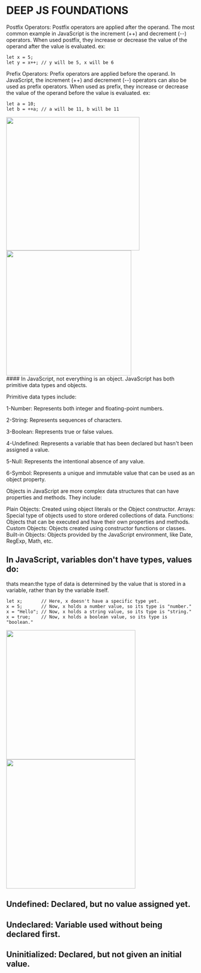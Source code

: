 # DEEP JS FOUNDATIONS
Postfix Operators:
Postfix operators are applied after the operand. The most common example in JavaScript is the increment (++) and decrement (--) operators. When used postfix, they increase or decrease the value of the operand after the value is evaluated.
ex:
```
let x = 5;
let y = x++; // y will be 5, x will be 6
```
Prefix Operators:
Prefix operators are applied before the operand. In JavaScript, the increment (++) and decrement (--) operators can also be used as prefix operators. When used as prefix, they increase or decrease the value of the operand before the value is evaluated.
ex:
```
let a = 10;
let b = ++a; // a will be 11, b will be 11

```
<div>
<img src="https://github.com/TamaraNoierat/Mastering-JavaScript-in-20-Days/assets/130704887/abed7245-d0f0-4389-a538-c337909e70f1" width="355">

<img src="https://github.com/TamaraNoierat/Mastering-JavaScript-in-20-Days/assets/130704887/a7d667f5-4c51-4969-bae2-d83fae6323b8" width="333">

</div>
#### In JavaScript, not everything is an object. JavaScript has both primitive data types and objects.

Primitive data types include:

1-Number: Represents both integer and floating-point numbers.

2-String: Represents sequences of characters.

3-Boolean: Represents true or false values.

4-Undefined: Represents a variable that has been declared but hasn't been assigned a value.

5-Null: Represents the intentional absence of any value.

6-Symbol: Represents a unique and immutable value that can be used as an object property.


Objects in JavaScript are more complex data structures that can have properties and methods. They include:

Plain Objects: Created using object literals or the Object constructor.
Arrays: Special type of objects used to store ordered collections of data.
Functions: Objects that can be executed and have their own properties and methods.
Custom Objects: Objects created using constructor functions or classes.
Built-in Objects: Objects provided by the JavaScript environment, like Date, RegExp, Math, etc.


## In JavaScript, variables don't have types, values do:
thats mean:the type of data is determined by the value that is stored in a variable, rather than by the variable itself.

```
let x;       // Here, x doesn't have a specific type yet.
x = 5;       // Now, x holds a number value, so its type is "number."
x = "Hello"; // Now, x holds a string value, so its type is "string."
x = true;    // Now, x holds a boolean value, so its type is "boolean."

```
<div>
<img src="https://github.com/TamaraNoierat/Mastering-JavaScript-in-20-Days/assets/130704887/b539f652-7921-4aa0-99b9-c9ba3f39bfa4" width="344">
<img src="https://github.com/TamaraNoierat/Mastering-JavaScript-in-20-Days/assets/130704887/ea52833b-ea5e-4a59-8c5a-b3f42043252c"width="344">
</div>

## Undefined: Declared, but no value assigned yet.
## Undeclared: Variable used without being declared first.
## Uninitialized: Declared, but not given an initial value.


